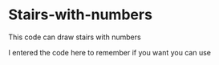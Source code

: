# Stairs-with-numbers

This code can draw stairs with numbers

I entered the code here to remember if you want you can use

